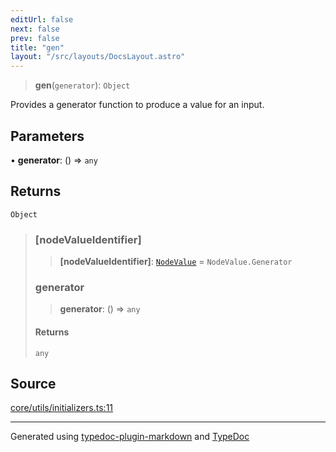 ```yaml
---
editUrl: false
next: false
prev: false
title: "gen"
layout: "/src/layouts/DocsLayout.astro"
---
```


> **gen**(`generator`): `Object`

Provides a generator function to produce a value for an input.

## Parameters

• **generator**: () => `any`

## Returns

`Object`

> ### [nodeValueIdentifier]
>
> > **[nodeValueIdentifier]**: [`NodeValue`](/api/enumerations/nodevalue/) = `NodeValue.Generator`
>
> ### generator
>
> > **generator**: () => `any`
>
> #### Returns
>
> `any`
>

## Source

[core/utils/initializers.ts:11](https://github.com/edwinlzs/chainflow/blob/a565c76/src/core/utils/initializers.ts#L11)

***

Generated using [typedoc-plugin-markdown](https://www.npmjs.com/package/typedoc-plugin-markdown) and [TypeDoc](https://typedoc.org/)
